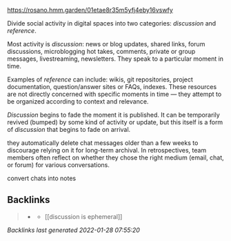 https://rosano.hmm.garden/01etae8r35m5yfj4eby16vswfy

Divide social activity in digital spaces into two categories: _discussion_ and _reference_.

Most activity is _discussion_: news or blog updates, shared links, forum discussions, microblogging hot takes, comments, private or group messages, livestreaming, newsletters. They speak to a particular moment in time.

Examples of _reference_ can include: wikis, git repositories, project documentation, question/answer sites or FAQs, indexes. These resources are not directly concerned with specific moments in time — they attempt to be organized according to context and relevance.

_Discussion_ begins to fade the moment it is published. It can be temporarily revived (bumped) by some kind of activity or update, but this itself is a form of _discussion_ that begins to fade on arrival.

they automatically delete chat messages older than a few weeks to discourage relying on it for long-term archival. In retrospectives, team members often reflect on whether they chose the right medium (email, chat, or forum) for various conversations.


convert chats into notes

## Backlinks

> - [](2021-01-11.md)
>   - [[discussion is ephemeral]]

_Backlinks last generated 2022-01-28 07:55:20_
